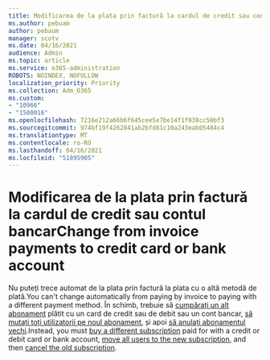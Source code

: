 ```yaml
---
title: Modificarea de la plata prin factură la cardul de credit sau contul bancar
ms.author: pebuam
author: pebaum
manager: scotv
ms.date: 04/16/2021
audience: Admin
ms.topic: article
ms.service: o365-administration
ROBOTS: NOINDEX, NOFOLLOW
localization_priority: Priority
ms.collection: Adm_O365
ms.custom:
- "10966"
- "1500016"
ms.openlocfilehash: 7216e212a66b6f645cee5e7be14f1f038cc50bf3
ms.sourcegitcommit: 974bf19f4262841ab2bfd81c10a243eab05484c4
ms.translationtype: MT
ms.contentlocale: ro-RO
ms.lasthandoff: 04/16/2021
ms.locfileid: "51895905"
---
```

# <a name="change-from-invoice-payments-to-credit-card-or-bank-account"></a><span data-ttu-id="87d1d-102">Modificarea de la plata prin factură la cardul de credit sau contul bancar</span><span class="sxs-lookup"><span data-stu-id="87d1d-102">Change from invoice payments to credit card or bank account</span></span>

<span data-ttu-id="87d1d-103">Nu puteți trece automat de la plata prin factură la plata cu o altă metodă de plată.</span><span class="sxs-lookup"><span data-stu-id="87d1d-103">You can't change automatically from paying by invoice to paying with a different payment method.</span></span> <span data-ttu-id="87d1d-104">În schimb, trebuie să [cumpărați un alt abonament](https://docs.microsoft.com/microsoft-365/commerce/try-or-buy-microsoft-365#buy-a-different-subscription) plătit cu un card de credit sau de debit sau un cont bancar, [să mutați toți utilizatorii pe noul abonament](https://docs.microsoft.com/microsoft-365/commerce/subscriptions/move-users-different-subscription), și apoi [să anulați abonamentul vechi](https://docs.microsoft.com/microsoft-365/commerce/subscriptions/cancel-your-subscription).</span><span class="sxs-lookup"><span data-stu-id="87d1d-104">Instead, you must [buy a different subscription](https://docs.microsoft.com/microsoft-365/commerce/try-or-buy-microsoft-365#buy-a-different-subscription) paid for with a credit or debit card or bank account, [move all users to the new subscription](https://docs.microsoft.com/microsoft-365/commerce/subscriptions/move-users-different-subscription), and then [cancel the old subscription](https://docs.microsoft.com/microsoft-365/commerce/subscriptions/cancel-your-subscription).</span></span> 